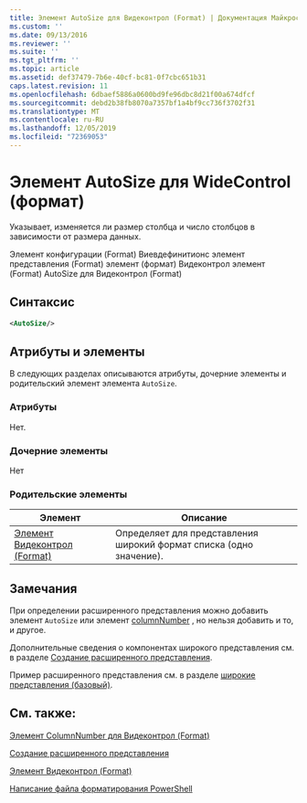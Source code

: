 ```yaml
---
title: Элемент AutoSize для Видеконтрол (Format) | Документация Майкрософт
ms.custom: ''
ms.date: 09/13/2016
ms.reviewer: ''
ms.suite: ''
ms.tgt_pltfrm: ''
ms.topic: article
ms.assetid: def37479-7b6e-40cf-bc81-0f7cbc651b31
caps.latest.revision: 11
ms.openlocfilehash: 6dbaef5886a0600bd9fe96dbc8d21f00a674dfcf
ms.sourcegitcommit: debd2b38fb8070a7357bf1a4bf9cc736f3702f31
ms.translationtype: MT
ms.contentlocale: ru-RU
ms.lasthandoff: 12/05/2019
ms.locfileid: "72369053"
---
```

# <a name="autosize-element-for-widecontrol-format"></a>Элемент AutoSize для WideControl (формат)

Указывает, изменяется ли размер столбца и число столбцов в зависимости от размера данных.

Элемент конфигурации (Format) Виевдефинитионс элемент представления (Format) элемент (формат) Видеконтрол элемент (Format) AutoSize для Видеконтрол (Format)

## <a name="syntax"></a>Синтаксис

```xml
<AutoSize/>
```

## <a name="attributes-and-elements"></a>Атрибуты и элементы

В следующих разделах описываются атрибуты, дочерние элементы и родительский элемент элемента `AutoSize`.

### <a name="attributes"></a>Атрибуты

Нет.

### <a name="child-elements"></a>Дочерние элементы

Нет

### <a name="parent-elements"></a>Родительские элементы

|Элемент|Описание|
|-------------|-----------------|
|[Элемент Видеконтрол (Format)](./widecontrol-element-format.md)|Определяет для представления широкий формат списка (одно значение).|

## <a name="remarks"></a>Замечания

При определении расширенного представления можно добавить элемент `AutoSize` или элемент [columnNumber](./columnnumber-element-for-widecontrol-format.md) , но нельзя добавить и то, и другое.

Дополнительные сведения о компонентах широкого представления см. в разделе [Создание расширенного представления](./creating-a-wide-view.md).

Пример расширенного представления см. в разделе [широкие представления (базовый)](./wide-view-basic.md).

## <a name="see-also"></a>См. также:

[Элемент ColumnNumber для Видеконтрол (Format)](./columnnumber-element-for-widecontrol-format.md)

[Создание расширенного представления](./creating-a-wide-view.md)

[Элемент Видеконтрол (Format)](./widecontrol-element-format.md)

[Написание файла форматирования PowerShell](./writing-a-powershell-formatting-file.md)
